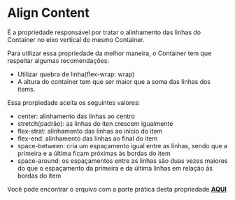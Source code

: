 # Align Content

É a propriedade responsável por tratar o alinhamento das linhas do Container no eixo vertical do mesmo Container.

Para utilizar essa propriedade da melhor maneira, o Container tem que respeitar algumas recomendações:
 - Utilizar quebra de linha(flex-wrap: wrap)
 - A altura do container tem que ser maior que a soma das linhas dos items.

Essa prorpiedade aceita os seguintes valores:
 - center: alinhamento das linhas ao centro
 - stretch(padrão): as linhas do iten crescem igualmente
 - flex-strat: alinhamento das linhas ao início do item
 - flex-end: alinhamento das linhas ao final do item
 - space-between: cria um espaçamento igual entre as linhas, sendo que a primeira e a última ficam próximas às bordas do item
 - space-around: os espaçamentos entre as linhas são duas vezes maiores do que  o espaçamento da primeira e da última linhas em relação às bordas do item

Você pode encontrar o arquivo com a parte prática desta propriedade [**AQUI**](https://github.com/tarikochuery/DIO/blob/master/modulo-II/posicionando-elementos-com-flexbox-no-CSS/fundamentos-do-flexbox-parte-1/pratica-align-content.html)
